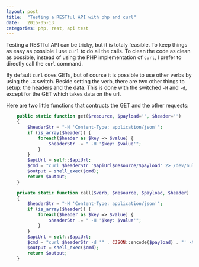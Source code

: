 ```yaml
---
layout: post
title:  "Testing a RESTful API with php and curl"
date:   2015-05-13
categories: php, rest, api test
---
```


Testing a RESTful API can be tricky, but it is totaly feasible. To keep things
as easy as possible I use `curl` to do all the calls. To clean the code as
clean as possible, instead of using the PHP implementation of `curl`, I prefer
to directly call the `curl` command.

By default `curl` does GETs, but of course it is possible to use other verbs by
using the `-X` switch. Beside setting the verb, there are two other things to
setup: the headers and the data. This is done with the switched `-H` and `-d`,
except for the GET which takes data on the url.

Here are two little functions that contructs the GET and the other requests:

```php
    public static function get($resource, $payload='', $header='')
    {
        $headerStr = "-H 'Content-Type: application/json'";
        if (is_array($header)) {
            foreach($header as $key => $value) {
                $headerStr .= " -H '$key: $value'";
            }
        }
        $apiUrl = self::$apiUrl;
        $cmd = "curl $headerStr '$apiUrl$resource/$payload' 2> /dev/null";
        $output = shell_exec($cmd);
        return $output;
    }

    private static function call($verb, $resource, $payload, $header)
    {
        $headerStr = "-H 'Content-Type: application/json'";
        if (is_array($header)) {
            foreach($header as $key => $value) {
                $headerStr .= " -H '$key: $value'";
            }
        }
        $apiUrl = self::$apiUrl;
        $cmd = "curl $headerStr -d '" . CJSON::encode($payload) . "' -X $verb '$apiUrl$resource' 2> /dev/null";
        $output = shell_exec($cmd);
        return $output;
    }
```
